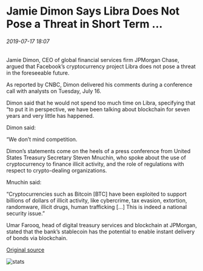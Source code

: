 # Jamie Dimon Says Libra Does Not Pose a Threat in Short Term ...

###### 2019-07-17 18:07

Jamie Dimon, CEO of global financial services firm JPMorgan Chase, argued that Facebook’s cryptocurrency project Libra does not pose a threat in the foreseeable future.

As reported by CNBC, Dimon delivered his comments during a conference call with analysts on Tuesday, July 16.

Dimon said that he would not spend too much time on Libra, specifying that “to put it in perspective, we have been talking about blockchain for seven years and very little has happened.

Dimon said:

“We don’t mind competition.

Dimon’s statements come on the heels of a press conference from United States Treasury Secretary Steven Mnuchin, who spoke about the use of cryptocurrency to finance illicit activity, and the role of regulations with respect to crypto-dealing organizations.

Mnuchin said:

“Cryptocurrencies such as Bitcoin \[BTC\] have been exploited to support billions of dollars of illicit activity, like cybercrime, tax evasion, extortion, randomware, illicit drugs, human trafficking \[…\] This is indeed a national security issue.”

Umar Farooq, head of digital treasury services and blockchain at JPMorgan, stated that the bank’s stablecoin has the potential to enable instant delivery of bonds via blockchain.

[Original source](https://cointelegraph.com/news/jamie-dimon-says-libra-does-not-pose-a-threat-in-short-term)

![stats](https://c.statcounter.com/11760860/0/a89fa40b/1/ "stats")
